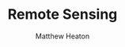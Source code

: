 ---
layout: project
title: "Remote Sensing"
author: Matthew Heaton
year: 2024
image: /img/2024/remote-sensing/cover.png
---